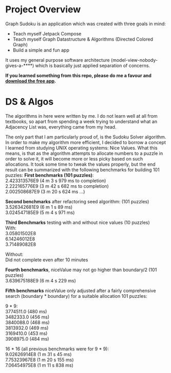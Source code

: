 # Project Overview

Graph Sudoku is an application which was created with three goals in mind:
- Teach myself Jetpack Compose
- Teach myself Graph Datastructure & Algorithms (Directed Colored Graph)
- Build a simple and fun app

It uses my general purpose software architecture (model-view-nobody-gives-a-****) which is basically just applied separation of concerns.

**If you learned something from this repo, please do me a favour and [download the free app](https://play.google.com/store/apps/details?id=com.bracketcove.graphsudoku).**

# DS & Algos

The algorithms in here were written by me. I do not learn well at all from textbooks, so apart from spending a week trying to understand what an Adjacency List was, everything came from my head.

The only part that I am particularly proud of, is the Sudoku Solver algorithm. In order to make my algorithm more efficient, I decided to borrow a concept I learned from studying UNIX operating systems: Nice Values. What this means, is that as the algorithm attempts to allocate numbers to a puzzle in order to solve it, it will become more or less picky based on such allocations.  It took some time to tweak the values properly, but the end result can be summarized with the following benchmarks for building 101 puzzles:
**First benchmarks (101 puzzles)**:  
2.423313576E9 (4 m 3 s 979 ms to completion)  
2.222165776E9 (3 m 42 s 682 ms to completion)  
2.002508687E9 (3 m 20 s 624 ms ...)

**Second benchmarks** after refactoring seed algorithm:  (101 puzzles)  
3.526342681E9 (6 m 1 s 89 ms)  
3.024547185E9 (5 m 4 s 971 ms)

**Third Benchmarks** testing with and without nice values (10 puzzles)  
With:  
3.05801502E8  
6.14246012E8  
3.71489082E8

Without:  
Did not complete even after 10 minutes

**Fourth benchmarks**, niceValue may not go higher than boundary/2 (101 puzzles)  
3.639675188E9 (6 m 4 s 229 ms)

**Fifth benchmarks** niceValue only adjusted after a fairly comprehensive search (boundary *
boundary) for a suitable allocation 101 puzzles:

9 * 9:  
3774511.0 (480 ms)  
3482333.0 (456 ms)  
3840088.0 (468 ms)  
3813932.0 (469 ms)  
3169410.0 (453 ms)  
3908975.0 (484 ms)

16 * 16 (all previous benchmarks were for 9 * 9):  
9.02626914E8 (1 m 31 s 45 ms)  
7.75323967E8 (1 m 20 s 155 ms)  
7.06454975E8 (1 m 11 s 838 ms)

